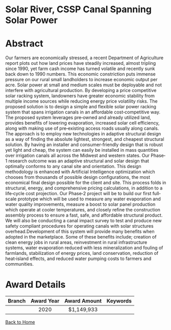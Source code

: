 
Solar River, CSSP Canal Spanning Solar Power
============================================

# Abstract


Our farmers are economically stressed, a recent Department of Agriculture report plots out how land prices have steadily increased, almost tripling since 1990, yet farm cash income has turned volatile and recently sunk back down to 1990 numbers. This economic constriction puts immense pressure on our rural small landholders to increase economic output per acre. Solar power at small and medium scales must be deployable and not interfere with agricultural production. By developing a price competitive solar racking system, landowners have greater economic stability from multiple income sources while reducing energy price volatility risks. The proposed solution is to design a simple and flexible solar power racking system that spans irrigation canals in an affordable cost‐competitive way. The proposed system leverages pre‐owned and already utilized land, provides benefits of lowering evaporation, increased solar cell efficiency, along with making use of pre‐existing access roads usually along canals. The approach is to employ new technologies in adaptive structural design as a way of finding the absolute lightest, strongest, and cheapest structural solution. By having an installer and consumer‐friendly design that is robust yet light and cheap, the system can easily be installed in mass quantities over irrigation canals all across the Midwest and western states. Our Phase‐1 research outcome was an adaptive structural and solar design that optimally conforms to any canal site and orientation. This design methodology is enhanced with Artificial Intelligence optimization which chooses from thousands of possible design configurations, the most economical final design possible for the client and site. This process folds in structural, energy, and comprehensive pricing calculations, in addition to a life‐cycle cost projection. Our Phase‐2 project will be to build our first full‐scale prototype which will be used to measure any water evaporation and water quality improvements, measure a boost to solar panel production which operate at cooler temperatures, and closely refine the construction assembly process to ensure a fast, safe, and affordable structural product. We will also be conducting a canal impact survey to test and produce new safety compliant procedures for operating canals with solar structures overhead.Development of this system will provide many benefits when adopted in the marketplace. Some of these benefits include; creation of clean energy jobs in rural areas, reinvestment in rural infrastructure systems, water evaporation reduced with less mineralization and fouling of farmlands, stabilization of energy prices, land conservation, reduction of heat‐island effects, and reduced water pumping costs to farmers and communities.  

# Award Details

|Branch|Award Year|Award Amount|Keywords|
| :---: | :---: | :---: | :---: |
||2020|$1,149,933||
  
  


[Back to Home](https://github.com/chrischow/dod_sbir_awards#39)